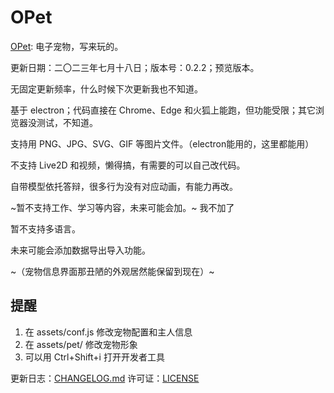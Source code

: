 # OPet
[OPet](https://gitee.com/Jeun1358/opet): 电子宠物，写来玩的。

更新日期：二〇二三年七月十八日；版本号：0.2.2；预览版本。

无固定更新频率，什么时候下次更新我也不知道。

基于 electron；代码直接在 Chrome、Edge 和火狐上能跑，但功能受限；其它浏览器没测试，不知道。

支持用 PNG、JPG、SVG、GIF 等图片文件。（electron能用的，这里都能用）

不支持 Live2D 和视频，懒得搞，有需要的可以自己改代码。

自带模型依托答辩，很多行为没有对应动画，有能力再改。

~暂不支持工作、学习等内容，未来可能会加。~ 我不加了

暂不支持多语言。

未来可能会添加数据导出导入功能。

~（宠物信息界面那丑陋的外观居然能保留到现在）~

## 提醒
1. 在 assets/conf.js 修改宠物配置和主人信息
2. 在 assets/pet/ 修改宠物形象
3. 可以用 Ctrl+Shift+i 打开开发者工具

更新日志：[CHANGELOG.md](CHANGELOG.md)
许可证：[LICENSE](LICENSE)
